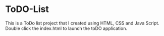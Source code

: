 # ToDO-List
This is a ToDo list project that I created using HTML, CSS and Java Script.
Double click the index.html to launch the toDO application.
